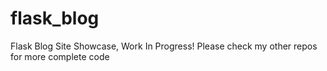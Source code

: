 # flask_blog
Flask Blog Site Showcase, Work In Progress! Please check my other repos for more complete code
